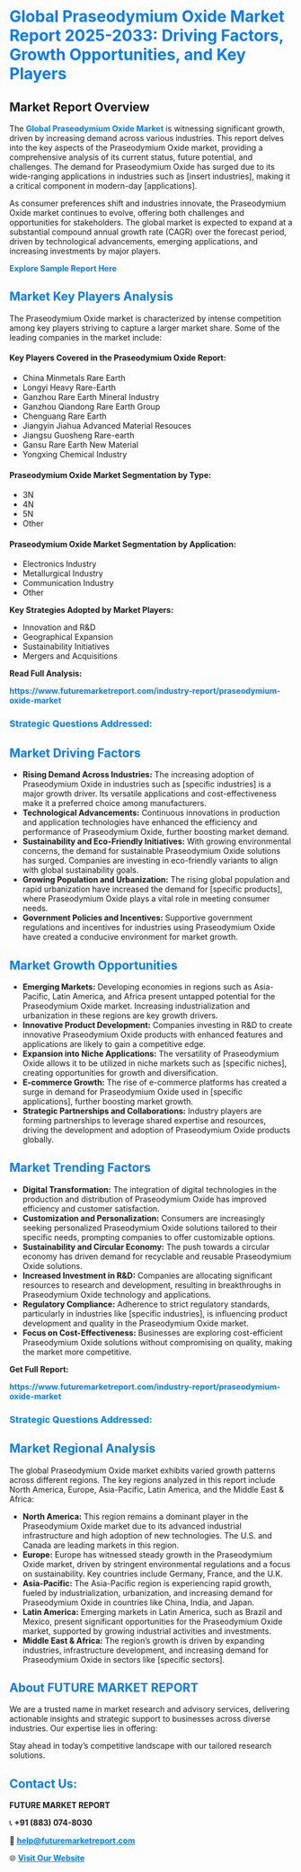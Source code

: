 <h1 style="color: #007BFF;">Global Praseodymium Oxide Market Report 2025-2033: Driving Factors, Growth Opportunities, and Key Players</h1>

<section id="overview">
<h2>Market Report Overview</h2>
<p>The <a href="https://www.futuremarketreport.com/industry-report/praseodymium-oxide-market" style="color: #007BFF; text-decoration: none;"><strong>Global Praseodymium Oxide Market</strong></a> is witnessing significant growth, driven by increasing demand across various industries. This report delves into the key aspects of the Praseodymium Oxide market, providing a comprehensive analysis of its current status, future potential, and challenges. The demand for Praseodymium Oxide has surged due to its wide-ranging applications in industries such as [insert industries], making it a critical component in modern-day [applications].</p>
<p>As consumer preferences shift and industries innovate, the Praseodymium Oxide market continues to evolve, offering both challenges and opportunities for stakeholders. The global market is expected to expand at a substantial compound annual growth rate (CAGR) over the forecast period, driven by technological advancements, emerging applications, and increasing investments by major players.</p>
</section>

<section id="overview">
<p><a href="https://www.futuremarketreport.com/request-sample/reportId=86000" style="color: #007BFF; text-decoration: none;"><strong>Explore Sample Report Here</strong></a></p>
</section>

<section id="key-players">
<h2 style="color: #007BFF;">Market Key Players Analysis</h2>
<p>The Praseodymium Oxide market is characterized by intense competition among key players striving to capture a larger market share. Some of the leading companies in the market include:</p>
<h4>Key Players Covered in the Praseodymium Oxide Report:</h4>
<ul><li>China Minmetals Rare Earth</li><li>Longyi Heavy Rare-Earth</li><li>Ganzhou Rare Earth Mineral Industry</li><li>Ganzhou Qiandong Rare Earth Group</li><li>Chenguang Rare Earth</li><li>Jiangyin Jiahua Advanced Material Resouces</li><li>Jiangsu Guosheng Rare-earth</li><li>Gansu Rare Earth New Material</li><li>Yongxing Chemical Industry</li></ul>
<h4>Praseodymium Oxide Market Segmentation by Type:</h4>
<ul><li>3N</li><li>4N</li><li>5N</li><li>Other</li></ul>

<h4>Praseodymium Oxide Market Segmentation by Application:</h4>
<ul><li>Electronics Industry</li><li>Metallurgical Industry</li><li>Communication Industry</li><li>Other</li></ul>
<p><strong>Key Strategies Adopted by Market Players:</strong></p>
<ul>
<li>Innovation and R&D</li>
<li>Geographical Expansion</li>
<li>Sustainability Initiatives</li>
<li>Mergers and Acquisitions</li>
</ul>
</section>

<section>
<p><strong>Read Full Analysis: </strong></p><a href="https://www.futuremarketreport.com/industry-report/praseodymium-oxide-market" style="color: #007BFF; text-decoration: none;"><strong>https://www.futuremarketreport.com/industry-report/praseodymium-oxide-market</strong></a>
<h3 style="color: #007BFF;">Strategic Questions Addressed:</h3>
</section>

<section id="driving-factors">
<h2 style="color: #007BFF;">Market Driving Factors</h2>
<ul>
<li><strong>Rising Demand Across Industries:</strong> The increasing adoption of Praseodymium Oxide in industries such as [specific industries] is a major growth driver. Its versatile applications and cost-effectiveness make it a preferred choice among manufacturers.</li>
<li><strong>Technological Advancements:</strong> Continuous innovations in production and application technologies have enhanced the efficiency and performance of Praseodymium Oxide, further boosting market demand.</li>
<li><strong>Sustainability and Eco-Friendly Initiatives:</strong> With growing environmental concerns, the demand for sustainable Praseodymium Oxide solutions has surged. Companies are investing in eco-friendly variants to align with global sustainability goals.</li>
<li><strong>Growing Population and Urbanization:</strong> The rising global population and rapid urbanization have increased the demand for [specific products], where Praseodymium Oxide plays a vital role in meeting consumer needs.</li>
<li><strong>Government Policies and Incentives:</strong> Supportive government regulations and incentives for industries using Praseodymium Oxide have created a conducive environment for market growth.</li>
</ul>
</section>

<section id="growth-opportunities">
<h2 style="color: #007BFF;">Market Growth Opportunities</h2>
<ul>
<li><strong>Emerging Markets:</strong> Developing economies in regions such as Asia-Pacific, Latin America, and Africa present untapped potential for the Praseodymium Oxide market. Increasing industrialization and urbanization in these regions are key growth drivers.</li>
<li><strong>Innovative Product Development:</strong> Companies investing in R&D to create innovative Praseodymium Oxide products with enhanced features and applications are likely to gain a competitive edge.</li>
<li><strong>Expansion into Niche Applications:</strong> The versatility of Praseodymium Oxide allows it to be utilized in niche markets such as [specific niches], creating opportunities for growth and diversification.</li>
<li><strong>E-commerce Growth:</strong> The rise of e-commerce platforms has created a surge in demand for Praseodymium Oxide used in [specific applications], further boosting market growth.</li>
<li><strong>Strategic Partnerships and Collaborations:</strong> Industry players are forming partnerships to leverage shared expertise and resources, driving the development and adoption of Praseodymium Oxide products globally.</li>
</ul>
</section>

<section id="trending-factors">
<h2 style="color: #007BFF;">Market Trending Factors</h2>
<ul>
<li><strong>Digital Transformation:</strong> The integration of digital technologies in the production and distribution of Praseodymium Oxide has improved efficiency and customer satisfaction.</li>
<li><strong>Customization and Personalization:</strong> Consumers are increasingly seeking personalized Praseodymium Oxide solutions tailored to their specific needs, prompting companies to offer customizable options.</li>
<li><strong>Sustainability and Circular Economy:</strong> The push towards a circular economy has driven demand for recyclable and reusable Praseodymium Oxide solutions.</li>
<li><strong>Increased Investment in R&D:</strong> Companies are allocating significant resources to research and development, resulting in breakthroughs in Praseodymium Oxide technology and applications.</li>
<li><strong>Regulatory Compliance:</strong> Adherence to strict regulatory standards, particularly in industries like [specific industries], is influencing product development and quality in the Praseodymium Oxide market.</li>
<li><strong>Focus on Cost-Effectiveness:</strong> Businesses are exploring cost-efficient Praseodymium Oxide solutions without compromising on quality, making the market more competitive.</li>
</ul>
</section>

<section>
<p><strong>Get Full Report: </strong></p><a href="https://www.futuremarketreport.com/industry-report/praseodymium-oxide-market" style="color: #007BFF; text-decoration: none;"><strong>https://www.futuremarketreport.com/industry-report/praseodymium-oxide-market</strong></a>
<h3 style="color: #007BFF;">Strategic Questions Addressed:</h3>
</section>


<section id="regional-analysis">
<h2 style="color: #007BFF;">Market Regional Analysis</h2>
<p>The global Praseodymium Oxide market exhibits varied growth patterns across different regions. The key regions analyzed in this report include North America, Europe, Asia-Pacific, Latin America, and the Middle East & Africa:</p>
<ul>
<li><strong>North America:</strong> This region remains a dominant player in the Praseodymium Oxide market due to its advanced industrial infrastructure and high adoption of new technologies. The U.S. and Canada are leading markets in this region.</li>
<li><strong>Europe:</strong> Europe has witnessed steady growth in the Praseodymium Oxide market, driven by stringent environmental regulations and a focus on sustainability. Key countries include Germany, France, and the U.K.</li>
<li><strong>Asia-Pacific:</strong> The Asia-Pacific region is experiencing rapid growth, fueled by industrialization, urbanization, and increasing demand for Praseodymium Oxide in countries like China, India, and Japan.</li>
<li><strong>Latin America:</strong> Emerging markets in Latin America, such as Brazil and Mexico, present significant opportunities for the Praseodymium Oxide market, supported by growing industrial activities and investments.</li>
<li><strong>Middle East & Africa:</strong> The region’s growth is driven by expanding industries, infrastructure development, and increasing demand for Praseodymium Oxide in sectors like [specific sectors].</li>
</ul>
</section>

<footer>
<h2 style="color: #007BFF;">About FUTURE MARKET REPORT</h2>
<p>We are a trusted name in market research and advisory services, delivering actionable insights and strategic support to businesses across diverse industries. Our expertise lies in offering:</p>

<p>Stay ahead in today’s competitive landscape with our tailored research solutions.</p>

<h2 style="color: #007BFF;">Contact Us:</h2>
<p><strong>FUTURE MARKET REPORT</strong></p>
<p>📞 <strong>+91 (883) 074-8030</strong></p>
<p>📧 <strong><a href="mailto:help@futuremarketreport.com" style="color: #007BFF;">help@futuremarketreport.com</a></strong></p>
<p>🌐 <strong><a href="https://www.futuremarketreport.com/" style="color: #007BFF;">Visit Our Website</a></strong></p>
</footer>